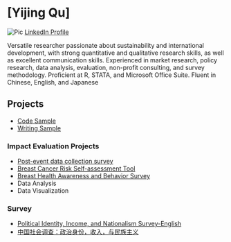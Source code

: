 # [Yijing Qu] 
![Pic](/code-sample.github.io/pic.jpg)
[LinkedIn Profile](https://www.linkedin.com/in/yijing-anne-qu-1a891ab3/)


Versatile researcher passionate about sustainability and international development, with strong quantitative and qualitative research skills, as well as excellent communication skills. Experienced in market research, policy research, data analysis, evaluation, non-profit consulting, and survey methodology. Proficient at R, STATA, and Microsoft Office Suite. Fluent in Chinese, English, and Japanese 

## Projects 
* [Code Sample](https://github.com/zy11427/code-sample.github.io/blob/master/code%20sample.R)
* [Writing Sample](https://github.com/zy11427/code-sample.github.io/blob/master/writing%20sample.pdf)


### Impact Evaluation Projects 
* [Post-event data collection survey](https://duke.qualtrics.com/jfe/form/SV_9nJRIUXYrrAzY8J)
* [Breast Cancer Risk Self-assessment Tool](https://duke.qualtrics.com/jfe/form/SV_8bLPigggEL4b3XT)
* [Breast Health Awareness and Behavior Survey](https://duke.qualtrics.com/jfe/form/SV_bawgL3HxEEp2mpL)
* Data Analysis 
* Data Visualization

### Survey 
* [Political Identity, Income, and Nationalism Survey-English](https://duke.qualtrics.com/jfe/form/SV_cBezWdjbSmh4XPf)
* [中国社会调查：政治身份，收入，与民族主义](https://duke.ca1.qualtrics.com/WRQualtricsControlPanel/?ContextSection=EditSection)
